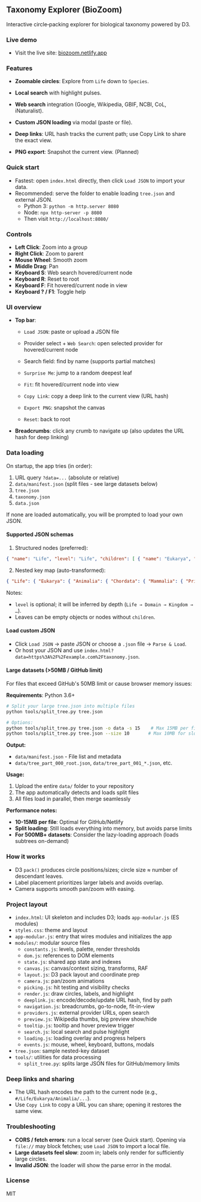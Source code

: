 ## Taxonomy Explorer (BioZoom)

Interactive circle‑packing explorer for biological taxonomy powered by D3.

### Live demo
- Visit the live site: [biozoom.netlify.app](https://biozoom.netlify.app/)

### Features
- **Zoomable circles**: Explore from `Life` down to `Species`.
- **Local search** with highlight pulses.
- **Web search** integration (Google, Wikipedia, GBIF, NCBI, CoL, iNaturalist).
- **Custom JSON loading** via modal (paste or file).
 
- **Deep links**: URL hash tracks the current path; use Copy Link to share the exact view.
- **PNG export**: Snapshot the current view. (Planned)
 

### Quick start
- Fastest: open `index.html` directly, then click `Load JSON` to import your data.
- Recommended: serve the folder to enable loading `tree.json` and external JSON.
  - Python 3: `python -m http.server 8080`
  - Node: `npx http-server -p 8080`
  - Then visit `http://localhost:8080/`

### Controls
- **Left Click**: Zoom into a group
- **Right Click**: Zoom to parent
- **Mouse Wheel**: Smooth zoom
- **Middle Drag**: Pan
- **Keyboard S**: Web search hovered/current node
- **Keyboard R**: Reset to root
- **Keyboard F**: Fit hovered/current node in view
- **Keyboard ? / F1**: Toggle help

### UI overview
- **Top bar**:
  - `Load JSON`: paste or upload a JSON file
  
  - Provider select + `Web Search`: open selected provider for hovered/current node
  - Search field: find by name (supports partial matches)
  - `Surprise Me`: jump to a random deepest leaf
  - `Fit`: fit hovered/current node into view
  - `Copy Link`: copy a deep link to the current view (URL hash)
  - `Export PNG`: snapshot the canvas
  - `Reset`: back to root
- **Breadcrumbs**: click any crumb to navigate up (also updates the URL hash for deep linking)

### Data loading
On startup, the app tries (in order):
1) URL query `?data=...` (absolute or relative)
2) `data/manifest.json` (split files - see large datasets below)
3) `tree.json`
4) `taxonomy.json`
5) `data.json`

If none are loaded automatically, you will be prompted to load your own JSON.

#### Supported JSON schemas
1) Structured nodes (preferred):
```json
{ "name": "Life", "level": "Life", "children": [ { "name": "Eukarya", "children": [...] } ] }
```
2) Nested key map (auto-transformed):
```json
{ "Life": { "Eukarya": { "Animalia": { "Chordata": { "Mammalia": { "Primates": { "Hominidae": { "Homo sapiens": {} }}}}}}} }
```

Notes:
- `level` is optional; it will be inferred by depth (`Life → Domain → Kingdom → …`).
- Leaves can be empty objects or nodes without `children`.

#### Load custom JSON
- Click `Load JSON` → paste JSON or choose a `.json` file → `Parse & Load`.
- Or host your JSON and use `index.html?data=https%3A%2F%2Fexample.com%2Ftaxonomy.json`.

#### Large datasets (>50MB / GitHub limit)
For files that exceed GitHub's 50MB limit or cause browser memory issues:

**Requirements**: Python 3.6+

```bash
# Split your large tree.json into multiple files
python tools/split_tree.py tree.json

# Options:
python tools/split_tree.py tree.json -o data -s 15    # Max 15MB per file (recommended)
python tools/split_tree.py tree.json --size 10       # Max 10MB for slower networks
```

**Output:**
- `data/manifest.json` - File list and metadata  
- `data/tree_part_000_root.json`, `data/tree_part_001_*.json`, etc.

**Usage:**
1. Upload the entire `data/` folder to your repository
2. The app automatically detects and loads split files
3. All files load in parallel, then merge seamlessly

**Performance notes:**
- **10-15MB per file**: Optimal for GitHub/Netlify
- **Split loading**: Still loads everything into memory, but avoids parse limits
- **For 500MB+ datasets**: Consider the lazy-loading approach (loads subtrees on-demand)

### How it works
- D3 `pack()` produces circle positions/sizes; circle size ≈ number of descendant leaves.
- Label placement prioritizes larger labels and avoids overlap.
- Camera supports smooth pan/zoom with easing.

### Project layout
- `index.html`: UI skeleton and includes D3; loads `app-modular.js` (ES modules)
- `styles.css`: theme and layout
- `app-modular.js`: entry that wires modules and initializes the app
- `modules/`: modular source files
  - `constants.js`: levels, palette, render thresholds
  - `dom.js`: references to DOM elements
  - `state.js`: shared app state and indexes
  - `canvas.js`: canvas/context sizing, transforms, RAF
  - `layout.js`: D3 pack layout and coordinate prep
  - `camera.js`: pan/zoom animations
  - `picking.js`: hit testing and visibility checks
  - `render.js`: draw circles, labels, and highlight
  - `deeplink.js`: encode/decode/update URL hash, find by path
  - `navigation.js`: breadcrumbs, go-to-node, fit-in-view
  - `providers.js`: external provider URLs, open search
  - `preview.js`: Wikipedia thumbs, big preview show/hide
  - `tooltip.js`: tooltip and hover preview trigger
  - `search.js`: local search and pulse highlight
  - `loading.js`: loading overlay and progress helpers
  - `events.js`: mouse, wheel, keyboard, buttons, modals
- `tree.json`: sample nested-key dataset
- `tools/`: utilities for data processing
  - `split_tree.py`: splits large JSON files for GitHub/memory limits

### Deep links and sharing
- The URL hash encodes the path to the current node (e.g., `#/Life/Eukarya/Animalia/...`).
- Use `Copy Link` to copy a URL you can share; opening it restores the same view.

### Troubleshooting
- **CORS / fetch errors**: run a local server (see Quick start). Opening via `file://` may block fetches; use `Load JSON` to import a local file.
- **Large datasets feel slow**: zoom in; labels only render for sufficiently large circles.
- **Invalid JSON**: the loader will show the parse error in the modal.

### License
MIT 


